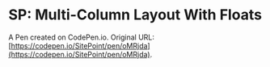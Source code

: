 # SP: Multi-Column Layout With Floats

A Pen created on CodePen.io. Original URL: [https://codepen.io/SitePoint/pen/oMRjda](https://codepen.io/SitePoint/pen/oMRjda).

